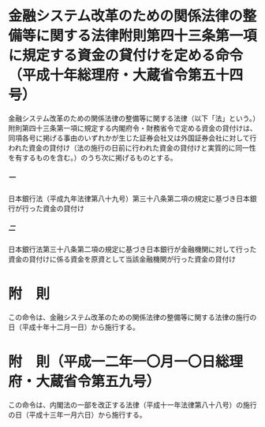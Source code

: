 # 金融システム改革のための関係法律の整備等に関する法律附則第四十三条第一項に規定する資金の貸付けを定める命令（平成十年総理府・大蔵省令第五十四号）
金融システム改革のための関係法律の整備等に関する法律（以下「法」という。）附則第四十三条第一項に規定する内閣府令・財務省令で定める資金の貸付けは、同項各号に掲げる事由のいずれかが生じた証券会社又は外国証券会社に対して行われた資金の貸付け（法の施行の日前に行われた資金の貸付けと実質的に同一性を有するものを含む。）のうち次に掲げるものとする。
##### 一
日本銀行法（平成九年法律第八十九号）第三十八条第二項の規定に基づき日本銀行が行った資金の貸付け
##### 二
日本銀行法第三十八条第二項の規定に基づき日本銀行が金融機関に対して行った資金の貸付けに係る資金を原資として当該金融機関が行った資金の貸付け
# 附　則
この命令は、金融システム改革のための関係法律の整備等に関する法律の施行の日（平成十年十二月一日）から施行する。
# 附　則（平成一二年一〇月一〇日総理府・大蔵省令第五九号）
この命令は、内閣法の一部を改正する法律（平成十一年法律第八十八号）の施行の日（平成十三年一月六日）から施行する。
